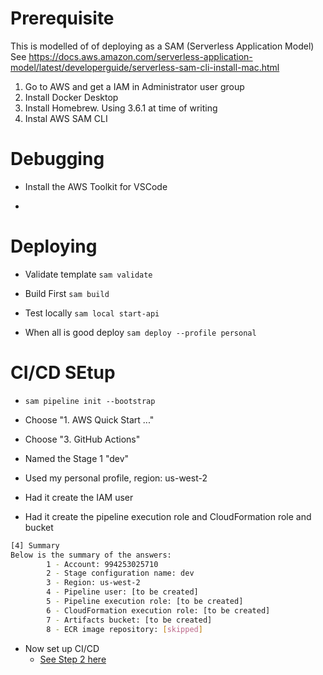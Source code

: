 # Prerequisite

This is modelled of of deploying as a SAM (Serverless Application Model)
See https://docs.aws.amazon.com/serverless-application-model/latest/developerguide/serverless-sam-cli-install-mac.html

1. Go to AWS and get a IAM in Administrator user group
2. Install Docker Desktop
3. Install Homebrew. Using 3.6.1 at time of writing
4. Instal AWS SAM CLI

# Debugging

- Install the AWS Toolkit for VSCode

-

# Deploying

- Validate template `sam validate`

- Build First `sam build`

- Test locally `sam local start-api`

- When all is good deploy `sam deploy --profile personal`

# CI/CD SEtup

- `sam pipeline init --bootstrap`

- Choose "1. AWS Quick Start ..."

- Choose "3. GitHub Actions"

- Named the Stage 1 "dev"

- Used my personal profile, region: us-west-2

- Had it create the IAM user

- Had it create the pipeline execution role and CloudFormation role and bucket

```sh
[4] Summary
Below is the summary of the answers:
        1 - Account: 994253025710
        2 - Stage configuration name: dev
        3 - Region: us-west-2
        4 - Pipeline user: [to be created]
        5 - Pipeline execution role: [to be created]
        6 - CloudFormation execution role: [to be created]
        7 - Artifacts bucket: [to be created]
        8 - ECR image repository: [skipped]
```

- Now set up CI/CD
  - [See Step 2 here](https://docs.aws.amazon.com/serverless-application-model/latest/developerguide/serverless-generating-example-ci-cd-others.html)
